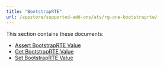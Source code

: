 ```yaml
---
title: "BootstrapRTE"
url: /appstore/supported-add-ons/ats/rg-one-bootstraprte/
---
```


This section contains these documents:

* [Assert BootstrapRTE Value](/appstore/supported-add-ons/ats/rg-one-assert-bootstraprte-value/)
* [Get BootstrapRTE Value](/appstore/supported-add-ons/ats/rg-one-get-bootstraprte-value/)
* [Set BootstrapRTE Value](/appstore/supported-add-ons/ats/rg-one-set-bootstraprte-value/)
